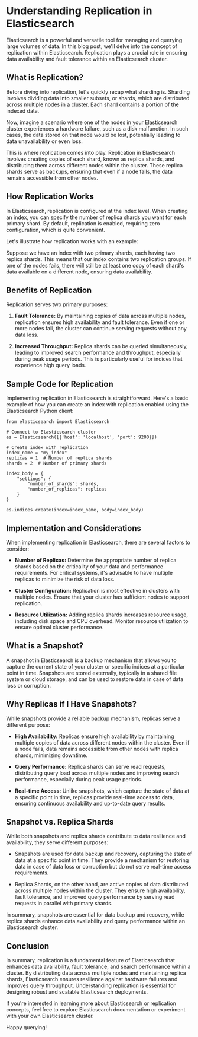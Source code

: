 # Understanding Replication in Elasticsearch

Elasticsearch is a powerful and versatile tool for managing and querying large volumes of data. In this blog post, we'll delve into the concept of replication within Elasticsearch. Replication plays a crucial role in ensuring data availability and fault tolerance within an Elasticsearch cluster.

## What is Replication?

Before diving into replication, let's quickly recap what sharding is. Sharding involves dividing data into smaller subsets, or shards, which are distributed across multiple nodes in a cluster. Each shard contains a portion of the indexed data.

Now, imagine a scenario where one of the nodes in your Elasticsearch cluster experiences a hardware failure, such as a disk malfunction. In such cases, the data stored on that node would be lost, potentially leading to data unavailability or even loss.

This is where replication comes into play. Replication in Elasticsearch involves creating copies of each shard, known as replica shards, and distributing them across different nodes within the cluster. These replica shards serve as backups, ensuring that even if a node fails, the data remains accessible from other nodes.

## How Replication Works

In Elasticsearch, replication is configured at the index level. When creating an index, you can specify the number of replica shards you want for each primary shard. By default, replication is enabled, requiring zero configuration, which is quite convenient.

Let's illustrate how replication works with an example:

Suppose we have an index with two primary shards, each having two replica shards. This means that our index contains two replication groups. If one of the nodes fails, there will still be at least one copy of each shard's data available on a different node, ensuring data availability.

## Benefits of Replication

Replication serves two primary purposes:

1. **Fault Tolerance:** By maintaining copies of data across multiple nodes, replication ensures high availability and fault tolerance. Even if one or more nodes fail, the cluster can continue serving requests without any data loss.

2. **Increased Throughput:** Replica shards can be queried simultaneously, leading to improved search performance and throughput, especially during peak usage periods. This is particularly useful for indices that experience high query loads.

## Sample Code for Replication
Implementing replication in Elasticsearch is straightforward. Here's a basic example of how you can create an index with replication enabled using the Elasticsearch Python client:

```
from elasticsearch import Elasticsearch

# Connect to Elasticsearch cluster
es = Elasticsearch([{'host': 'localhost', 'port': 9200}])

# Create index with replication
index_name = "my_index"
replicas = 1  # Number of replica shards
shards = 2  # Number of primary shards

index_body = {
    "settings": {
        "number_of_shards": shards,
        "number_of_replicas": replicas
    }
}

es.indices.create(index=index_name, body=index_body)
```


## Implementation and Considerations

When implementing replication in Elasticsearch, there are several factors to consider:

- **Number of Replicas:** Determine the appropriate number of replica shards based on the criticality of your data and performance requirements. For critical systems, it's advisable to have multiple replicas to minimize the risk of data loss.

- **Cluster Configuration:** Replication is most effective in clusters with multiple nodes. Ensure that your cluster has sufficient nodes to support replication.

- **Resource Utilization:** Adding replica shards increases resource usage, including disk space and CPU overhead. Monitor resource utilization to ensure optimal cluster performance.


## What is a Snapshot?
A snapshot in Elasticsearch is a backup mechanism that allows you to capture the current state of your cluster or specific indices at a particular point in time. Snapshots are stored externally, typically in a shared file system or cloud storage, and can be used to restore data in case of data loss or corruption.

## Why Replicas if I Have Snapshots?
While snapshots provide a reliable backup mechanism, replicas serve a different purpose:

* **High Availability:** Replicas ensure high availability by maintaining multiple copies of data across different nodes within the cluster. Even if a node fails, data remains accessible from other nodes with replica shards, minimizing downtime.

* **Query Performance:** Replica shards can serve read requests, distributing query load across multiple nodes and improving search performance, especially during peak usage periods.

* **Real-time Access:** Unlike snapshots, which capture the state of data at a specific point in time, replicas provide real-time access to data, ensuring continuous availability and up-to-date query results.

## Snapshot vs. Replica Shards
While both snapshots and replica shards contribute to data resilience and availability, they serve different purposes:

* Snapshots are used for data backup and recovery, capturing the state of data at a specific point in time. They provide a mechanism for restoring data in case of data loss or corruption but do not serve real-time access requirements.

* Replica Shards, on the other hand, are active copies of data distributed across multiple nodes within the cluster. They ensure high availability, fault tolerance, and improved query performance by serving read requests in parallel with primary shards.

In summary, snapshots are essential for data backup and recovery, while replica shards enhance data availability and query performance within an Elasticsearch cluster.

## Conclusion

In summary, replication is a fundamental feature of Elasticsearch that enhances data availability, fault tolerance, and search performance within a cluster. By distributing data across multiple nodes and maintaining replica shards, Elasticsearch ensures resilience against hardware failures and improves query throughput. Understanding replication is essential for designing robust and scalable Elasticsearch deployments.

If you're interested in learning more about Elasticsearch or replication concepts, feel free to explore Elasticsearch documentation or experiment with your own Elasticsearch cluster.

Happy querying!
